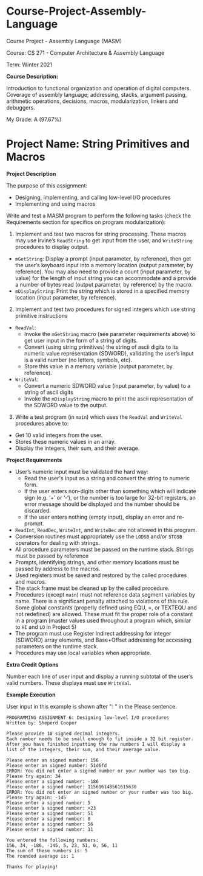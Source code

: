 # Course-Project-Assembly-Language
Course Project - Assembly Language (MASM)

Course: CS 271 - Computer Architecture & Assembly Language

Term: Winter 2021

**Course Description:**

Introduction to functional organization and operation of digital computers. Coverage of assembly language; addressing, stacks, argument passing, arithmetic operations, decisions, macros, modularization, linkers and debuggers.

My Grade: A (97.67%)

# Project Name: String Primitives and Macros
**Project Description**

The purpose of this assignment:
* Designing, implementing, and calling low-level I/O procedures
* Implementing and using macros

Write and test a MASM program to perform the following tasks (check the Requirements section for specifics on program modularization):

1. Implement and test two macros for string processing. These macros may use Irvine’s `ReadString` to get input from the user, and `WriteString` procedures to display output.
* `mGetString`:  Display a prompt (input parameter, by reference), then get the user’s keyboard input into a memory location (output parameter, by reference). You may also need to provide a count (input parameter, by value) for the length of input string you can accommodate and a provide a number of bytes read (output parameter, by reference) by the macro.
* `mDisplayString`:  Print the string which is stored in a specified memory location (input parameter, by reference).

2. Implement and test two procedures for signed integers which use string primitive instructions
* `ReadVal`: 
  * Invoke the `mGetString` macro (see parameter requirements above) to get user input in the form of a string of digits.
  * Convert (using string primitives) the string of ascii digits to its numeric value representation (SDWORD), validating the user’s input is a valid number (no letters, symbols, etc).
  * Store this value in a memory variable (output parameter, by reference). 
* `WriteVal`: 
  * Convert a numeric SDWORD value (input parameter, by value) to a string of ascii digits
  * Invoke the `mDisplayString` macro to print the ascii representation of the SDWORD value to the output.

3. Write a test program (in `main`) which uses the `ReadVal` and `WriteVal` procedures above to:
* Get 10 valid integers from the user.
* Stores these numeric values in an array.
* Display the integers, their sum, and their average.

**Project Requirements**

* User’s numeric input must be validated the hard way:
  * Read the user's input as a string and convert the string to numeric form.
  * If the user enters non-digits other than something which will indicate sign (e.g. ‘+’ or ‘-‘), or the number is too large for 32-bit registers, an error message should be displayed and the number should be discarded.
  * If the user enters nothing (empty input), display an error and re-prompt.
* `ReadInt`, `ReadDec`, `WriteInt`, and `WriteDec` are not allowed in this program.
* Conversion routines must appropriately use the `LODSB` and/or `STOSB` operators for dealing with strings.
* All procedure parameters must be passed on the runtime stack. Strings must be passed by reference
* Prompts, identifying strings, and other memory locations must be passed by address to the macros.
* Used registers must be saved and restored by the called procedures and macros.
* The stack frame must be cleaned up by the called procedure.
* Procedures (except `main`) must not reference data segment variables by name. There is a significant penalty attached to violations of this rule.  Some global constants (properly defined using EQU, =, or TEXTEQU and not redefined) are allowed. These must fit the proper role of a constant in a program (master values used throughout a program which, similar to `HI` and `LO` in Project 5)
* The program must use Register Indirect addressing for integer (SDWORD) array elements, and Base+Offset addressing for accessing parameters on the runtime stack.
* Procedures may use local variables when appropriate.

**Extra Credit Options**

Number each line of user input and display a running subtotal of the user’s valid numbers. These displays must use `WriteVal`. 

**Example Execution**

User input in this example is shown after ": " in the Please sentence.

```
PROGRAMMING ASSIGNMENT 6: Designing low-level I/O procedures 
Written by: Sheperd Cooper 
 
Please provide 10 signed decimal integers.  
Each number needs to be small enough to fit inside a 32 bit register. After you have finished inputting the raw numbers I will display a list of the integers, their sum, and their average value. 
 
Please enter an signed number: 156 
Please enter an signed number: 51d6fd 
ERROR: You did not enter a signed number or your number was too big. 
Please try again: 34 
Please enter a signed number: -186 
Please enter a signed number: 115616148561615630 
ERROR: You did not enter an signed number or your number was too big. 
Please try again: -145
Please enter a signed number: 5 
Please enter a signed number: +23 
Please enter a signed number: 51 
Please enter a signed number: 0 
Please enter a signed number: 56 
Please enter a signed number: 11 
 
You entered the following numbers: 
156, 34, -186, -145, 5, 23, 51, 0, 56, 11 
The sum of these numbers is: 5 
The rounded average is: 1 
 
Thanks for playing! 
```
